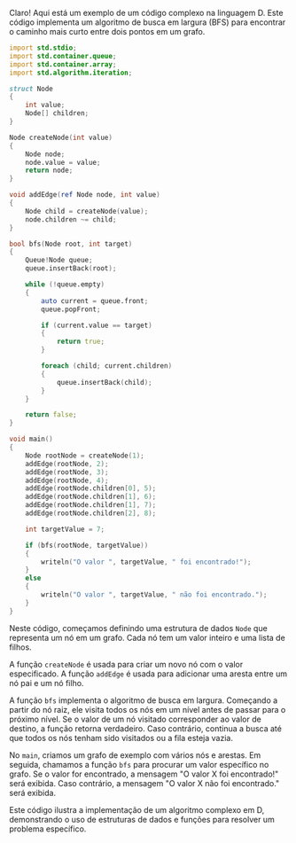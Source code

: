 Claro! Aqui está um exemplo de um código complexo na linguagem D. Este código implementa um algoritmo de busca em largura (BFS) para encontrar o caminho mais curto entre dois pontos em um grafo.

```D
import std.stdio;
import std.container.queue;
import std.container.array;
import std.algorithm.iteration;

struct Node
{
    int value;
    Node[] children;
}

Node createNode(int value)
{
    Node node;
    node.value = value;
    return node;
}

void addEdge(ref Node node, int value)
{
    Node child = createNode(value);
    node.children ~= child;
}

bool bfs(Node root, int target)
{
    Queue!Node queue;
    queue.insertBack(root);

    while (!queue.empty)
    {
        auto current = queue.front;
        queue.popFront;

        if (current.value == target)
        {
            return true;
        }

        foreach (child; current.children)
        {
            queue.insertBack(child);
        }
    }

    return false;
}

void main()
{
    Node rootNode = createNode(1);
    addEdge(rootNode, 2);
    addEdge(rootNode, 3);
    addEdge(rootNode, 4);
    addEdge(rootNode.children[0], 5);
    addEdge(rootNode.children[1], 6);
    addEdge(rootNode.children[1], 7);
    addEdge(rootNode.children[2], 8);

    int targetValue = 7;

    if (bfs(rootNode, targetValue))
    {
        writeln("O valor ", targetValue, " foi encontrado!");
    }
    else
    {
        writeln("O valor ", targetValue, " não foi encontrado.");
    }
}
```

Neste código, começamos definindo uma estrutura de dados `Node` que representa um nó em um grafo. Cada nó tem um valor inteiro e uma lista de filhos.

A função `createNode` é usada para criar um novo nó com o valor especificado. A função `addEdge` é usada para adicionar uma aresta entre um nó pai e um nó filho.

A função `bfs` implementa o algoritmo de busca em largura. Começando a partir do nó raiz, ele visita todos os nós em um nível antes de passar para o próximo nível. Se o valor de um nó visitado corresponder ao valor de destino, a função retorna verdadeiro. Caso contrário, continua a busca até que todos os nós tenham sido visitados ou a fila esteja vazia.

No `main`, criamos um grafo de exemplo com vários nós e arestas. Em seguida, chamamos a função `bfs` para procurar um valor específico no grafo. Se o valor for encontrado, a mensagem "O valor X foi encontrado!" será exibida. Caso contrário, a mensagem "O valor X não foi encontrado." será exibida.

Este código ilustra a implementação de um algoritmo complexo em D, demonstrando o uso de estruturas de dados e funções para resolver um problema específico.